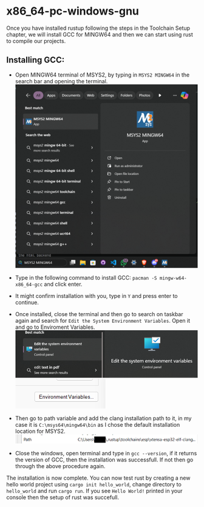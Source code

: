 # x86_64-pc-windows-gnu

Once you have installed rustup following the steps in the Toolchain Setup chapter, we will install GCC for MINGW64 and then we can start using rust to compile our projects.

## Installing GCC:

- Open MINGW64 terminal of MSYS2, by typing in `MSYS2 MINGW64` in the search bar and opening the terminal. ![MINGW64 Terminal Search](./assets/MINGW64_search.png)

- Type in the following command to install GCC: `pacman -S mingw-w64-x86_64-gcc` and click enter.

- It might confirm installation with you, type in `Y` and press enter to continue.

- Once installed, close the terminal and then go to search on taskbar again and search for `Edit the System Environment Variables`. Open it and go to Enviroment Variables. ![System Variables](./assets/edit_the_system_variables_search.png) ![Environment Variables Button](./assets/environment_variables_button.png)

- Then go to path variable and add the clang installation path to it, in my case it is `C:\msys64\mingw64\bin` as I chose the default installation location for MSYS2. ![Path Variable](./assets/env_vars_path.png)

- Close the windows, open terminal and type in `gcc --version`, if it returns the version of GCC, then the installation was successfull. If not then go through the above procedure again.

The installation is now complete. You can now test rust by creating a new hello world project using `cargo init hello_world`, change directory to `hello_world` and run `cargo run`. If you see `Hello World!` printed in your console then the setup of rust was succefull.